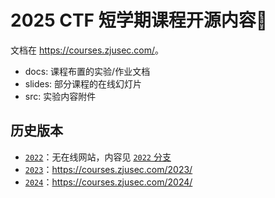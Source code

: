 # 2025 CTF 短学期课程开源内容🚩

文档在 <https://courses.zjusec.com/>。

- docs: 课程布置的实验/作业文档
- slides: 部分课程的在线幻灯片
- src: 实验内容附件

## 历史版本

- [`2022`](https://github.com/team-s2/ctf_summer_courses/tree/2022)：无在线网站，内容见 [`2022` 分支](https://github.com/team-s2/ctf_summer_courses/tree/2022)
- [`2023`](https://github.com/team-s2/ctf_summer_courses/tree/2023)：<https://courses.zjusec.com/2023/>
- [`2024`](https://github.com/team-s2/ctf_summer_courses/tree/2024)：<https://courses.zjusec.com/2024/>
